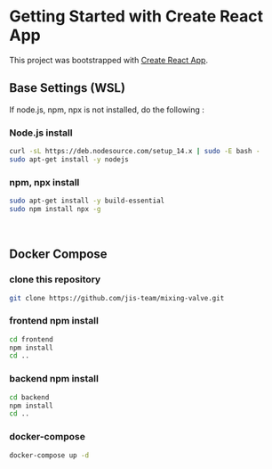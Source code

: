 # Getting Started with Create React App

This project was bootstrapped with [Create React App](https://github.com/facebook/create-react-app).

## Base Settings (WSL)

If node.js, npm, npx is not installed, do the following :

### Node.js install
```bash
curl -sL https://deb.nodesource.com/setup_14.x | sudo -E bash -
sudo apt-get install -y nodejs
```

### npm, npx install
```bash
sudo apt-get install -y build-essential
sudo npm install npx -g
```

</br>

## Docker Compose

### clone this repository
```bash
git clone https://github.com/jis-team/mixing-valve.git
```

### frontend npm install
```bash
cd frontend
npm install
cd ..
```

### backend npm install
```bash
cd backend
npm install
cd ..
```

### docker-compose
```bash
docker-compose up -d
```